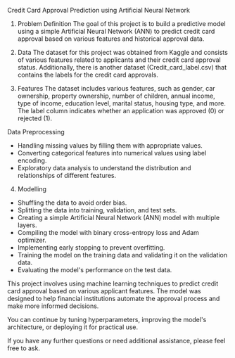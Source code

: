 Credit Card Approval Prediction using Artificial Neural Network
1. Problem Definition
The goal of this project is to build a predictive model using a simple Artificial Neural Network (ANN) to predict credit card approval based on various features and historical approval data.

2. Data
The dataset for this project was obtained from Kaggle and consists of various features related to applicants and their credit card approval status. Additionally, there is another dataset (Credit_card_label.csv) that contains the labels for the credit card approvals.

3. Features
The dataset includes various features, such as gender, car ownership, property ownership, number of children, annual income, type of income, education level, marital status, housing type, and more. The label column indicates whether an application was approved (0) or rejected (1).

Data Preprocessing
* Handling missing values by filling them with appropriate values.
* Converting categorical features into numerical values using label encoding.
* Exploratory data analysis to understand the distribution and relationships of different features.

4. Modelling

* Shuffling the data to avoid order bias.
* Splitting the data into training, validation, and test sets.
* Creating a simple Artificial Neural Network (ANN) model with multiple layers.
* Compiling the model with binary cross-entropy loss and Adam optimizer.
* Implementing early stopping to prevent overfitting.
* Training the model on the training data and validating it on the validation data.
* Evaluating the model's performance on the test data.

This project involves using machine learning techniques to predict credit card approval based on various applicant features. The model was designed to help financial institutions automate the approval process and make more informed decisions.

You can continue by tuning hyperparameters, improving the model's architecture, or deploying it for practical use.

If you have any further questions or need additional assistance, please feel free to ask.
